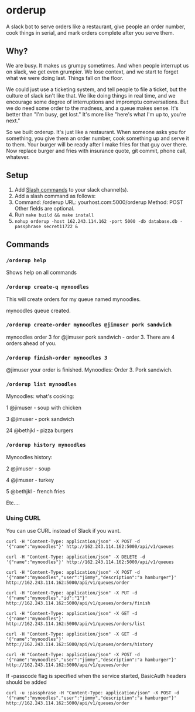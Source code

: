 # orderup
A slack bot to serve orders like a restaurant, give people an order number, cook things in serial, and mark orders complete after you serve them.

## Why?

We are busy. It makes us grumpy sometimes. And when people interrupt us on slack, we get even grumpier. We lose context, and we start to forget what we were doing last. Things fall on the floor.

We could just use a ticketing system, and tell people to file a ticket, but the culture of slack isn't like that. We like doing things in real time, and we encourage some degree of interruptions and impromptu conversations. But we do need some order to the madness, and a queue makes sense. It's better than "I'm busy, get lost." It's more like "here's what I'm up to, you're next."

So we built orderup. It's just like a restaurant. When someone asks you for something, you give them an order number, cook something up and serve it to them. Your burger will be ready after I make fries for that guy over there. Now replace burger and fries with insurance quote, git commit, phone call, whatever.

## Setup

1. Add [Slash commands](https://slack.com/apps/A0F82E8CA-slash-commands) to your slack channel(s).
2. Add a slash command as follows:
3. Command: /orderup
    URL: yourhost.com:5000/orderup
    Method: POST
    Other fields are optional.
1. Run `make build && make install`
2. `nohup orderup -host 162.243.114.162 -port 5000 -db database.db -passphrase secret11722 &`

## Commands

### `/orderup help`

Shows help on all commands

### `/orderup create-q mynoodles`

This will create orders for my queue named mynoodles.

mynoodles queue created.

### `/orderup create-order mynoodles @jimuser pork sandwich`

mynoodles order 3 for @jimuser pork sandwich - order 3. There are 4 orders ahead of you.

### `/orderup finish-order mynoodles 3`

@jimuser your order is finished. Mynoodles: Order 3. Pork sandwich.

### `/orderup list mynoodles `

Mynoodles: what's cooking:

1 @jimuser - soup with chicken 

3 @jimuser - pork sandwich

24 @bethjkl - pizza burgers

### `/orderup history mynoodles`

Mynoodles history:

2 @jimuser - soup

4 @jimuser - turkey

5 @bethjkl - french fries

Etc....

### Using CURL

You can use CURL instead of Slack if you want.

`curl -H "Content-Type: application/json" -X POST -d '{"name":"mynoodles"}' http://162.243.114.162:5000/api/v1/queues`

`curl -H "Content-Type: application/json" -X DELETE -d '{"name":"mynoodles"}' http://162.243.114.162:5000/api/v1/queues`

`curl -H "Content-Type: application/json" -X POST -d '{"name":"mynoodles","user":"jimmy","description":"a hamburger"}' http://162.243.114.162:5000/api/v1/queues/order`

`curl -H "Content-Type: application/json" -X PUT -d '{"name":"mynoodles","id":"1"}' http://162.243.114.162:5000/api/v1/queues/orders/finish`

`curl -H "Content-Type: application/json" -X GET -d '{"name":"mynoodles"}' http://162.243.114.162:5000/api/v1/queues/orders/list`

`curl -H "Content-Type: application/json" -X GET -d '{"name":"mynoodles"}' http://162.243.114.162:5000/api/v1/queues/orders/history`

`curl -H "Content-Type: application/json" -X POST -d '{"name":"mynoodles","user":"jimmy","description":"a hamburger"}' http://162.243.114.162:5000/api/v1/queues/order`

If -passcode flag is specified when the service started, BasicAuth headers should be added

`curl -u :passphrase -H "Content-Type: application/json" -X POST -d '{"name":"mynoodles","user":"jimmy","description":"a hamburger"}' http://162.243.114.162:5000/api/v1/queues/order`
